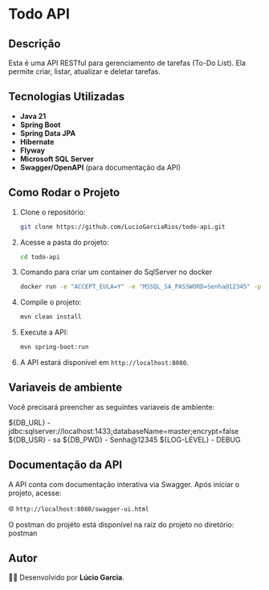 # Todo API

## Descrição

Esta é uma API RESTful para gerenciamento de tarefas (To-Do List). Ela permite criar, listar, atualizar e deletar tarefas.

## Tecnologias Utilizadas

- **Java 21**
- **Spring Boot**
- **Spring Data JPA**
- **Hibernate**
- **Flyway**
- **Microsoft SQL Server**
- **Swagger/OpenAPI** (para documentação da API)

## Como Rodar o Projeto

1. Clone o repositório:
   ```sh
   git clone https://github.com/LucioGarciaRios/todo-api.git
   ```
2. Acesse a pasta do projeto:
   ```sh
   cd todo-api
   ```
3. Comando para criar um container do SqlServer no docker
   ```sh
   docker run -e "ACCEPT_EULA=Y" -e "MSSQL_SA_PASSWORD=Senha@12345" -p 1433:1433 -d mcr.microsoft.com/mssql/server:2022-latest
   ```
4. Compile o projeto:
   ```sh
   mvn clean install
   ```
5. Execute a API:
   ```sh
   mvn spring-boot:run
   ```
6. A API estará disponível em `http://localhost:8080`.

## Variaveis de ambiente

Você precisará preencher as seguintes variaveis de ambiente:

   ${DB_URL} - jdbc:sqlserver://localhost:1433;databaseName=master;encrypt=false
   ${DB_USR} - sa
   ${DB_PWD} - Senha@12345
   ${LOG-LEVEL} - DEBUG


## Documentação da API

A API conta com documentação interativa via Swagger. Após iniciar o projeto, acesse:

🌐 `http://localhost:8080/swagger-ui.html`

O postman do projéto está disponível na raiz do projeto no diretório: postman

## Autor

👨‍💻 Desenvolvido por **Lúcio Garcia**.

